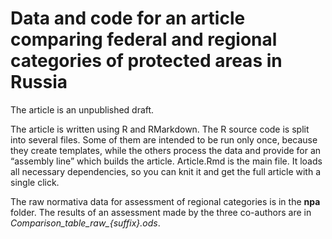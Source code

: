 # Data and code for an article comparing federal and regional categories of protected areas in Russia

The article is an unpublished draft.

The article is written using R and RMarkdown. The R source code is split into several files. Some of them are intended to be run only once, because they create templates, while the others process the data and provide for an “assembly line” which builds the article. Article.Rmd is the main file. It loads all necessary dependencies, so you can knit it and get the full article with a single click.

The raw normativa data for assessment of regional categories is in the **npa** folder. The results of an assessment made by the three co-authors are in *Comparison_table_raw_{suffix}.ods*.